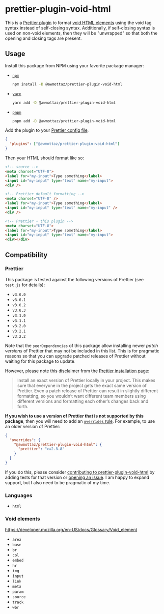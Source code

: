 # prettier-plugin-void-html

This is a [Prettier plugin](https://prettier.io/docs/en/plugins) to format [void HTML elements](https://developer.mozilla.org/en-US/docs/Glossary/Void_element) using the void tag syntax instead of self-closing syntax. Additionally, if self-closing syntax is used on non-void elements, then they will be "unwrapped" so that both the opening and closing tags are present.

## Usage

Install this package from NPM using your favorite package manager:

- [`npm`](https://docs.npmjs.com/cli/v10/configuring-npm/install)
  ```sh
  npm install -D @awmottaz/prettier-plugin-void-html
  ```
- [`yarn`](https://yarnpkg.com/getting-started/install)
  ```sh
  yarn add -D @awmottaz/prettier-plugin-void-html
  ```
- [`pnpm`](https://pnpm.io/installation)
  ```sh
  pnpm add -D @awmottaz/prettier-plugin-void-html
  ```

Add the plugin to your [Prettier config file](https://prettier.io/docs/en/configuration).

```json
{
  "plugins": ["@awmottaz/prettier-plugin-void-html"]
}
```

Then your HTML should format like so:

<!-- prettier-ignore-start -->
```html
<!-- source -->
<meta charset="UTF-8">
<label for="my-input">Type something</label>
<input id="my-input" type="text" name="my-input">
<div />

<!-- Prettier default formatting -->
<meta charset="UTF-8" />
<label for="my-input">Type something</label>
<input id="my-input" type="text" name="my-input" />
<div />

<!-- Prettier + this plugin -->
<meta charset="UTF-8">
<label for="my-input">Type something</label>
<input id="my-input" type="text" name="my-input">
<div></div>
```
<!-- prettier-ignore-end -->

## Compatibility

### Prettier

This package is tested against the following versions of Prettier (see `test.js` for details):

- `v3.0.0`
- `v3.0.1`
- `v3.0.2`
- `v3.0.3`
- `v3.1.0`
- `v3.1.1`
- `v3.2.0`
- `v3.2.1`
- `v3.2.2`

Note that the `peerDependencies` of this package allow installing newer _patch versions_ of Prettier that may not be included in this list. This is for pragmatic reasons so that you can upgrade patched releases of Prettier without waiting for this package to update.

However, please note this disclaimer from the [Prettier installation page](https://prettier.io/docs/en/install):

> Install an exact version of Prettier locally in your project. This makes sure that everyone in the project gets the exact same version of Prettier. Even a patch release of Prettier can result in slightly different formatting, so you wouldn’t want different team members using different versions and formatting each other’s changes back and forth.

**If you wish to use a version of Prettier that is not supported by this package**, then you will need to add an [`overrides` rule](https://docs.npmjs.com/cli/v10/configuring-npm/package-json#overrides). For example, to use an older version of Prettier:

```json
{
  "overrides": {
    "@awmottaz/prettier-plugin-void-html": {
      "prettier": ">=2.8.8"
    }
  }
}
```

If you do this, please consider [contributing to prettier-plugin-void-html](./CONTRIBUTING.md) by adding tests for that version or [opening an issue](https://github.com/awmottaz/prettier-plugin-void-html/issues). I am happy to expand support, but I also need to be pragmatic of my time.

### Languages

- `html`

### Void elements

https://developer.mozilla.org/en-US/docs/Glossary/Void_element

- `area`
- `base`
- `br`
- `col`
- `embed`
- `hr`
- `img`
- `input`
- `link`
- `meta`
- `param`
- `source`
- `track`
- `wbr`
